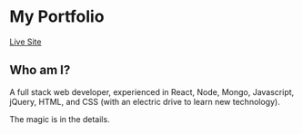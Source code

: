 # My Portfolio
[Live Site](https://tylerj.dev)

## Who am I?
A full stack web developer, experienced in React, Node, Mongo, Javascript, jQuery, HTML, and CSS (with an electric drive to learn new technology).

The magic is in the details.
